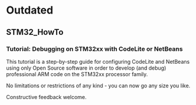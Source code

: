 

# **Outdated**

## STM32_HowTo

### Tutorial: Debugging on STM32xx with CodeLite or NetBeans

This tutorial is a step-by-step guide for configuring CodeLite and NetBeans using only
Open Source software in order to develop (and debug) professional ARM code on the STM32xx 
processor family.

No limitations or restrictions of any kind - you can now go any size you like.

Constructive feedback welcome.

